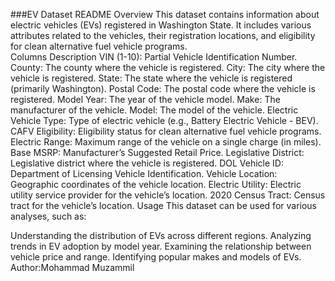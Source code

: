 ###EV Dataset README
Overview
This dataset contains information about electric vehicles (EVs) registered in Washington State. It includes various attributes related to the vehicles, their registration locations, and eligibility for clean alternative fuel vehicle programs.
<br>
Columns Description
VIN (1-10): Partial Vehicle Identification Number.
County: The county where the vehicle is registered.
City: The city where the vehicle is registered.
State: The state where the vehicle is registered (primarily Washington).
Postal Code: The postal code where the vehicle is registered.
Model Year: The year of the vehicle model.
Make: The manufacturer of the vehicle.
Model: The model of the vehicle.
Electric Vehicle Type: Type of electric vehicle (e.g., Battery Electric Vehicle - BEV).
CAFV Eligibility: Eligibility status for clean alternative fuel vehicle programs.
Electric Range: Maximum range of the vehicle on a single charge (in miles).
Base MSRP: Manufacturer’s Suggested Retail Price.
Legislative District: Legislative district where the vehicle is registered.
DOL Vehicle ID: Department of Licensing Vehicle Identification.
Vehicle Location: Geographic coordinates of the vehicle location.
Electric Utility: Electric utility service provider for the vehicle’s location.
2020 Census Tract: Census tract for the vehicle’s location.
Usage
This dataset can be used for various analyses, such as:

Understanding the distribution of EVs across different regions.
Analyzing trends in EV adoption by model year.
Examining the relationship between vehicle price and range.
Identifying popular makes and models of EVs.
Author:Mohammad Muzammil
